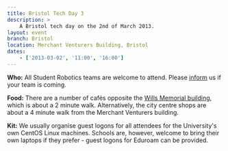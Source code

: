```yaml
---
title: Bristol Tech Day 3
description: >
    A Bristol tech day on the 2nd of March 2013.
layout: event
branch: Bristol
location: Merchant Venturers Building, Bristol
dates:
    - ['2013-03-02', '11:00', '16:00']
---
```


**Who:** All Student Robotics teams are welcome to attend. Please [inform](/about/contactus) us if your team is coming.

**Food:** There are a number of cafés opposite the [Wills Memorial building](http://www.bristol.ac.uk/conferences-hospitality/conferences/precinct/willsmemorial), which is about a 2 minute walk. Alternatively, the city centre shops are about a 4 minute walk from the Merchant Venturers building.

**Kit:** We usually organise guest logons for all attendees for the University's own CentOS Linux machines. Schools are, however, welcome to bring their own laptops if they prefer - guest logons for Eduroam can be provided.

